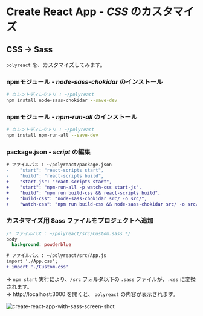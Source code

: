 # Create React App - *CSS* のカスタマイズ

## CSS → Sass
`polyreact` を、カスタマイズしてみます。

### npmモジュール - *node-sass-chokidar* のインストール
```bash
# カレントディレクトリ : ~/polyreact
npm install node-sass-chokidar --save-dev
```

### npmモジュール - *npm-run-all* のインストール
```bash
# カレントディレクトリ : ~/polyreact
npm install npm-run-all --save-dev
```

### package.json - *script* の編集
```diff
# ファイルパス : ~/polyreact/package.json
-    "start": "react-scripts start",
-    "build": "react-scripts build",
+    "start-js": "react-scripts start",
+    "start": "npm-run-all -p watch-css start-js",
+    "build": "npm run build-css && react-scripts build",
+    "build-css": "node-sass-chokidar src/ -o src/",
+    "watch-css": "npm run build-css && node-sass-chokidar src/ -o src/ --watch --recursive",
```

### カスタマイズ用 Sass ファイルをプロジェクトへ追加
```sass
/* ファイルパス : ~/polyreact/src/Custom.sass */
body
  background: powderblue
```

```diff
# ファイルパス : ~/polyreact/src/App.js
import './App.css';
+ import './Custom.css'
```

→ `npm start` 実行により、`/src` フォルダ以下の `.sass` ファイルが、`.css` に変換されます。  
→ http://localhost:3000 を開くと、 `polyreact` の内容が表示されます。

![create-react-app-with-sass-screen-shot](https://c1.staticflickr.com/5/4465/36878306283_8811ec8516_b.jpg)